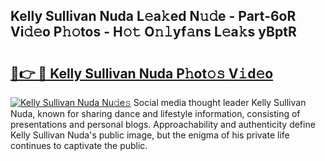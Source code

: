 ## Kelly Sullivan Nuda L𝚎a𝚔ed N𝚞𝚍e - Part-6oR Vi𝚍𝚎o P𝚑𝚘tos - H𝚘𝚝 O𝚗𝚕yf𝚊ns L𝚎a𝚔s yBptR

# <h2><a href="http://kf4wev.oniu.top/?m=Kelly+Sullivan+Nuda">🔗👉 🔴 Kelly Sullivan Nuda P𝚑ot𝚘𝚜 V𝚒d𝚎o</a></h2>

[![Kelly Sullivan Nuda Nu𝚍e𝚜](https://i.imgur.com/0qMVB7G.gif)](http://kf4wev.oniu.top/?m=Kelly+Sullivan+Nuda)
Social media thought leader Kelly Sullivan Nuda, known for sharing dance and lifestyle information, consisting of presentations and personal blogs. Approachability and authenticity define Kelly Sullivan Nuda's public image, but the enigma of his private life continues to captivate the public.  
